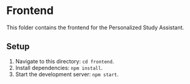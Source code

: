 # Frontend
This folder contains the frontend for the Personalized Study Assistant.

## Setup
1. Navigate to this directory: `cd frontend`.
2. Install dependencies: `npm install`.
3. Start the development server: `npm start`.
